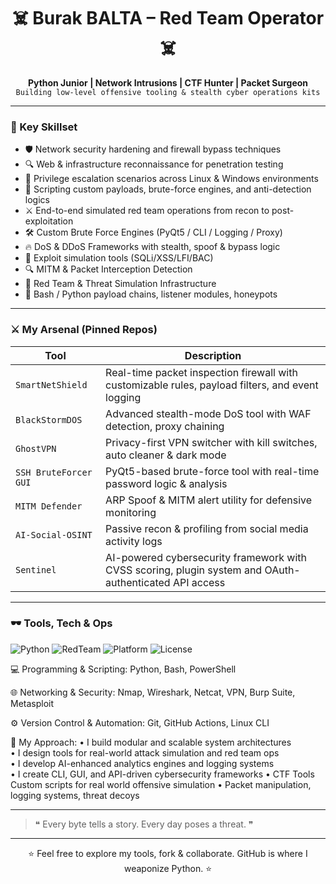 <h1 align="center">☠️ Burak BALTA – Red Team Operator ☠️</h1>

<p align="center">
  <b>Python Junior | Network Intrusions | CTF Hunter | Packet Surgeon</b><br>
  <code>Building low-level offensive tooling & stealth cyber operations kits</code>
</p>

---

### 🧠 Key Skillset
- 🛡️ Network security hardening and firewall bypass techniques  
- 🔍 Web & infrastructure reconnaissance for penetration testing  
- 🚪 Privilege escalation scenarios across Linux & Windows environments  
- 🔧 Scripting custom payloads, brute-force engines, and anti-detection logics  
- ⚔️ End-to-end simulated red team operations from recon to post-exploitation
- 🛠️ Custom Brute Force Engines (PyQt5 / CLI / Logging / Proxy)
- 🔥 DoS & DDoS Frameworks with stealth, spoof & bypass logic
- 🧪 Exploit simulation tools (SQLi/XSS/LFI/BAC)
- 🔍 MITM & Packet Interception Detection
- 🎯 Red Team & Threat Simulation Infrastructure
- 🐚 Bash / Python payload chains, listener modules, honeypots

---

### ⚔️ My Arsenal (Pinned Repos)

| Tool | Description |
|------|-------------|
| `SmartNetShield` | Real-time packet inspection firewall with customizable rules, payload filters, and event logging |
| `BlackStormDOS` | Advanced stealth-mode DoS tool with WAF detection, proxy chaining |
| `GhostVPN` | Privacy-first VPN switcher with kill switches, auto cleaner & dark mode |
| `SSH BruteForcer GUI` | PyQt5-based brute-force tool with real-time password logic & analysis |
| `MITM Defender` | ARP Spoof & MITM alert utility for defensive monitoring |
| `AI-Social-OSINT` | Passive recon & profiling from social media activity logs |
| `Sentinel` | AI-powered cybersecurity framework with CVSS scoring, plugin system and OAuth-authenticated API access |

---

### 🕶️ Tools, Tech & Ops

![Python](https://img.shields.io/badge/python-3.10-blue?logo=python&style=flat)
![RedTeam](https://img.shields.io/badge/type-red--team-critical?style=flat)
![Platform](https://img.shields.io/badge/platform-linux%20%7C%20windows-informational?style=flat)
![License](https://img.shields.io/badge/license-MIT-green)

💻 Programming & Scripting:
Python, Bash, PowerShell

🌐 Networking & Security:
Nmap, Wireshark, Netcat, VPN, Burp Suite, Metasploit

⚙️ Version Control & Automation:
Git, GitHub Actions, Linux CLI

🧠 My Approach:
• I build modular and scalable system architectures  
• I design tools for real-world attack simulation and red team ops  
• I develop AI-enhanced analytics engines and logging systems  
• I create CLI, GUI, and API-driven cybersecurity frameworks
• CTF Tools Custom scripts for real world offensive simulation
• Packet manipulation, logging systems, threat decoys

---

> ❝ Every byte tells a story. Every day poses a threat. ❞

---

<p align="center">
  ⭐ Feel free to explore my tools, fork & collaborate. GitHub is where I weaponize Python. ⭐
</p>
